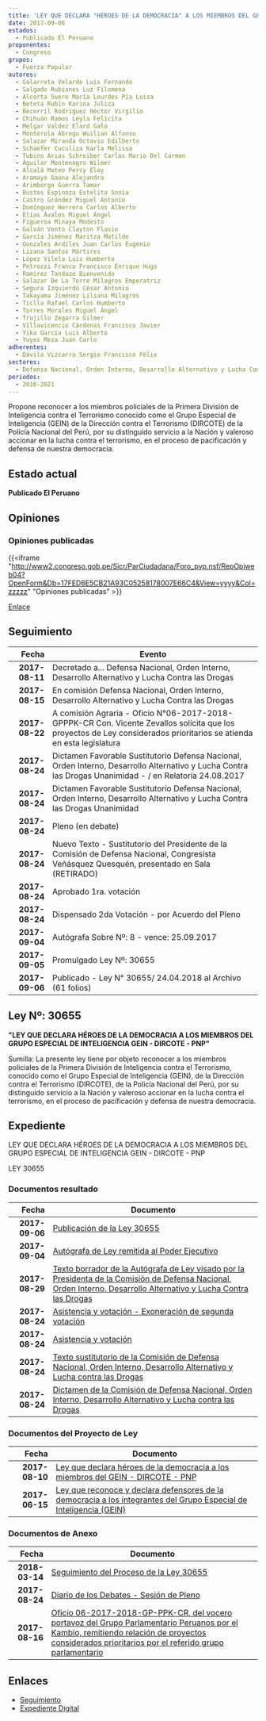 ```yaml
---
title: 'LEY QUE DECLARA "HÉROES DE LA DEMOCRACIA" A LOS MIEMBROS DEL GEIN DIRCOTE-PNP'
date: 2017-09-06
estados: 
  - Publicado El Peruano
proponentes: 
  - Congreso
grupos: 
  - Fuerza Popular
autores: 
  - Galarreta Velarde Luis Fernando
  - Salgado Rubianes Luz Filomena
  - Alcorta Suero María Lourdes Pía Luisa
  - Beteta Rubín Karina Juliza
  - Becerril Rodríguez Héctor Virgilio
  - Chihuán Ramos Leyla Felícita
  - Melgar Valdez Elard Galo
  - Monterola Abregu Wuilian Alfonso
  - Salazar Miranda Octavio Edilberto
  - Schaefer Cuculiza Karla Melissa
  - Tubino Arias Schreiber Carlos Mario Del Carmen
  - Aguilar Montenegro Wilmer
  - Alcalá Mateo Percy Eloy
  - Aramayo Gaona Alejandra
  - Arimborgo Guerra Tamar
  - Bustos Espinoza Estelita Sonia
  - Castro Grández Miguel Antonio
  - Domínguez Herrera Carlos Alberto
  - Elías Ávalos Miguel Ángel
  - Figueroa Minaya Modesto
  - Galván Vento Clayton Flavio
  - García Jiménez Maritza Matilde
  - Gonzales Ardiles Juan Carlos Eugenio
  - Lizana Santos Mártires
  - López Vilela Luis Humberto
  - Petrozzi Franco Francisco Enrique Hugo
  - Ramírez Tandazo Bienvenido
  - Salazar De La Torre Milagros Emperatriz
  - Segura Izquierdo César Antonio
  - Takayama Jiménez Liliana Milagros
  - Ticlla Rafael Carlos Humberto
  - Torres Morales Miguel Ángel
  - Trujillo Zegarra Gilmer
  - Villavicencio Cárdenas Francisco Javier
  - Yika García Luis Alberto
  - Yuyes Meza Juan Carlo
adherentes: 
  - Dávila Vizcarra Sergio Francisco Félix
sectores: 
  - Defensa Nacional, Orden Interno, Desarrollo Alternativo y Lucha Contra las Drogas
periodos: 
  - 2016-2021
---
```


Propone reconocer a los miembros policiales de la Primera División de Inteligencia contra el Terrorismo conocido como el Grupo Especial de Inteligencia (GEIN) de la Dirección contra el Terrorismo (DIRCOTE) de la Policía Nacional del Perú, por su distinguido servicio a la Nación y valeroso accionar en la lucha contra el terrorismo, en el proceso de pacificación y defensa de nuestra democracia.


## Estado actual

**Publicado El Peruano**

## Opiniones

### Opiniones publicadas

{{<iframe "http://www2.congreso.gob.pe/Sicr/ParCiudadana/Foro_pvp.nsf/RepOpiweb04?OpenForm&Db=17FED6E5CB21A93C05258178007E66C4&View=yyyy&Col=zzzzz" "Opiniones publicadas" >}}

[Enlace](http://www2.congreso.gob.pe/Sicr/ParCiudadana/Foro_pvp.nsf/RepOpiweb04?OpenForm&Db=17FED6E5CB21A93C05258178007E66C4&View=yyyy&Col=zzzzz)

## Seguimiento

| Fecha | Evento |
|------:|--------|
| **2017-08-11** | Decretado a... Defensa Nacional, Orden Interno, Desarrollo Alternativo y Lucha Contra las Drogas|
| **2017-08-15** | En comisión Defensa Nacional, Orden Interno, Desarrollo Alternativo y Lucha Contra las Drogas|
| **2017-08-22** | A comisión Agraria - Oficio N°06-2017-2018-GPPPK-CR Con. Vicente Zevallos solicita que los proyectos de Ley considerados prioritarios se atienda en esta legislatura|
| **2017-08-24** | Dictamen Favorable Sustitutorio Defensa Nacional, Orden Interno, Desarrollo Alternativo y Lucha Contra las Drogas Unanimidad - / en Relatoría 24.08.2017|
| **2017-08-24** | Dictamen Favorable Sustitutorio Defensa Nacional, Orden Interno, Desarrollo Alternativo y Lucha Contra las Drogas Unanimidad|
| **2017-08-24** | Pleno (en debate)|
| **2017-08-24** | Nuevo Texto - Sustitutorio del Presidente de la Comisión de Defensa Nacional, Congresista Veñásquez Quesquén, presentado en Sala (RETIRADO)|
| **2017-08-24** | Aprobado 1ra. votación|
| **2017-08-24** | Dispensado 2da Votación - por Acuerdo del Pleno|
| **2017-09-04** | Autógrafa Sobre Nº: 8 - vence: 25.09.2017|
| **2017-09-05** | Promulgado Ley Nº: 30655|
| **2017-09-06** | Publicado - Ley N° 30655/ 24.04.2018 al Archivo (61 folios)|

## Ley Nº: 30655

**"LEY QUE DECLARA HÉROES DE LA DEMOCRACIA A LOS MIEMBROS DEL GRUPO ESPECIAL DE INTELIGENCIA GEIN - DIRCOTE - PNP"**

Sumilla: La presente ley tiene por objeto reconocer a los miembros policiales de la Primera División de Inteligencia contra el Terrorismo, conocido como el Grupo Especial de Inteligencia (GEIN), de la Dirección contra el Terrorismo (DIRCOTE), de la Policía Nacional del Perú, por su distinguido servicio a la Nación y valeroso accionar en la lucha contra el terrorismo, en el proceso de pacificación y defensa de nuestra democracia.


## Expediente

LEY QUE DECLARA HÉROES DE LA DEMOCRACIA A LOS MIEMBROS DEL GRUPO ESPECIAL DE INTELIGENCIA GEIN - DIRCOTE - PNP

LEY 30655


### Documentos resultado

| Fecha | Documento |
|------:|--------|
| **2017-09-06** | [Publicación de la Ley 30655](http://www.leyes.congreso.gob.pe/Documentos/2016_2021/ADLP/Normas_Legales/30655-LEY.pdf) |
| **2017-09-04** | [Autógrafa de Ley remitida al Poder Ejecutivo](http://www.leyes.congreso.gob.pe/Documentos/2016_2021/ADLP/Texto_Aprobado/AU0154820170904.pdf) |
| **2017-08-29** | [Texto borrador de la Autógrafa de Ley visado por la Presidenta de la Comisión de Defensa Nacional, Orden Interno, Desarrollo Alternativo y Lucha Contra las Drogas](http://www.leyes.congreso.gob.pe/Documentos/2016_2021/Texto_Borrador_de_Autografa/BAU0154820170824.pdf) |
| **2017-08-24** | [Asistencia y votación - Exoneración de segunda votación](http://www.leyes.congreso.gob.pe/Documentos/2016_2021/Asistencia_y_Votacion/Proyectos_de_Ley/Exoneracion_de_Segunda_Votacion/AVSV0154820170824..pdf) |
| **2017-08-24** | [Asistencia y votación](http://www.leyes.congreso.gob.pe/Documentos/2016_2021/Asistencia_y_Votacion/Proyectos_de_Ley/AV0154820170824..pdf) |
| **2017-08-24** | [Texto sustitutorio de la Comisión de Defensa Nacional, Orden Interno, Desarrollo Alternativo y Lucha contra las Drogas](http://www.leyes.congreso.gob.pe/Documentos/2016_2021/Texto_Sustitutorio/Proyectos_de_Ley/TS0154820170824.pdf) |
| **2017-08-24** | [Dictamen de la Comisión de Defensa Nacional, Orden Interno, Desarrollo Alternativo y Lucha contra las Drogas](http://www.leyes.congreso.gob.pe/Documentos/2016_2021/Dictamenes/Proyectos_de_Ley/01548DC07MAY20170824..pdf) |

### Documentos del Proyecto de Ley

| Fecha | Documento |
|------:|--------|
| **2017-08-10** | [Ley que declara héroes de la democracia a los miembros del GEIN - DIRCOTE - PNP](http://www.leyes.congreso.gob.pe/Documentos/2016_2021/Proyectos_de_Ley_y_de_Resoluciones_Legislativas/PL0175820170810..PDF) |
| **2017-06-15** | [Ley que reconoce y declara defensores de la democracia a los integrantes del Grupo Especial de Inteligencia (GEIN)](http://www.leyes.congreso.gob.pe/Documentos/2016_2021/Proyectos_de_Ley_y_de_Resoluciones_Legislativas/PL0154420170615.pdf) |

### Documentos de Anexo

| Fecha | Documento |
|------:|--------|
| **2018-03-14** | [Seguimiento del Proceso de la Ley 30655](http://www.leyes.congreso.gob.pe/Documentos/2016_2021/Seguimiento_de_Proyectos_de_Ley/01548PL20180314.pdf) |
| **2017-08-24** | [Diario de los Debates - Sesión de Pleno](http://www2.congreso.gob.pe/Sicr/DiarioDebates/Publicad.nsf/SesionesPleno/05256D6E0073DFE905258187005DAE62/$FILE/PLO-2017-6.pdf) |
| **2017-08-16** | [Oficio 06-2017-2018-GP-PPK-CR, del vocero portavoz del Grupo Parlamentario Peruanos por el Kambio, remitiendo relación de proyectos considerados prioritarios por el referido grupo parlamentario](http://www.leyes.congreso.gob.pe/Documentos/2016_2021/Oficios/Grupos_Parlamentarios/OFICIO-06-2017-2018-GP-PPK-CR.pdf) |

## Enlaces 

- [Seguimiento](http://www2.congreso.gob.pe/Sicr/TraDocEstProc/CLProLey2016.nsf/f7fff46988ca05b1052578e100829cc7/53f7a324d8d484a405258178007bca21?OpenDocument)
- [Expediente Digital](http://www2.congreso.gob.pehttp://www2.congreso.gob.pe/Sicr/TraDocEstProc/CLProLey2016.nsf/f7fff46988ca05b1052578e100829cc7/53f7a324d8d484a405258178007bca21?OpenDocument&Click=05257FB7005EB655.eb71d0cf91d8294e05256cdf006b5706/$Body/0.1C6C)
